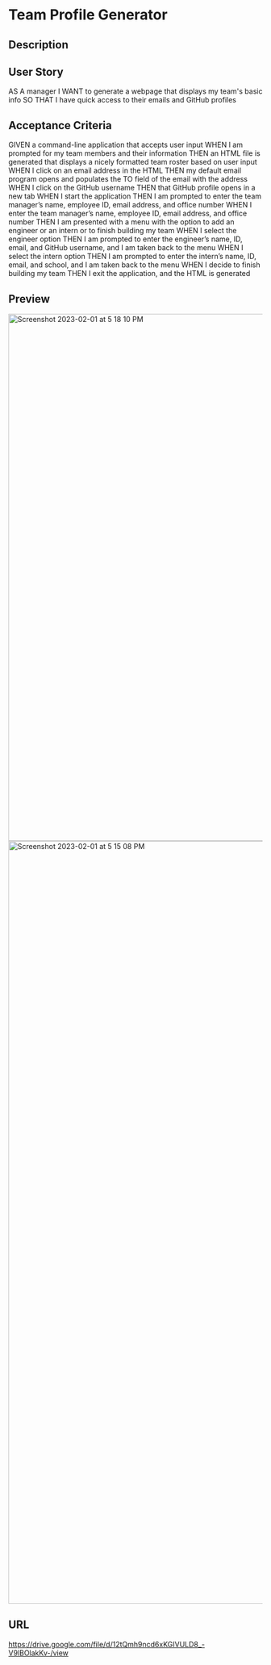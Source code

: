 # Team Profile Generator 

## Description

## User Story
AS A manager
I WANT to generate a webpage that displays my team's basic info
SO THAT I have quick access to their emails and GitHub profiles

## Acceptance Criteria
GIVEN a command-line application that accepts user input
WHEN I am prompted for my team members and their information
THEN an HTML file is generated that displays a nicely formatted team roster based on user input
WHEN I click on an email address in the HTML
THEN my default email program opens and populates the TO field of the email with the address
WHEN I click on the GitHub username
THEN that GitHub profile opens in a new tab
WHEN I start the application
THEN I am prompted to enter the team manager’s name, employee ID, email address, and office number
WHEN I enter the team manager’s name, employee ID, email address, and office number
THEN I am presented with a menu with the option to add an engineer or an intern or to finish building my team
WHEN I select the engineer option
THEN I am prompted to enter the engineer’s name, ID, email, and GitHub username, and I am taken back to the menu
WHEN I select the intern option
THEN I am prompted to enter the intern’s name, ID, email, and school, and I am taken back to the menu
WHEN I decide to finish building my team
THEN I exit the application, and the HTML is generated


## Preview
<img width="1045" alt="Screenshot 2023-02-01 at 5 18 10 PM" src="https://user-images.githubusercontent.com/112153725/216207390-cc78d068-6571-41f2-9759-f3a962519779.png">
<img width="1512" alt="Screenshot 2023-02-01 at 5 15 08 PM" src="https://user-images.githubusercontent.com/112153725/216207052-fddbe7fa-6149-40a1-88c7-46766d212afb.png">


## URL
https://drive.google.com/file/d/12tQmh9ncd6xKGIVULD8_-V9lBOlakKv-/view
